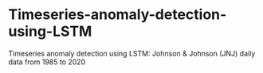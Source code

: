 # Timeseries-anomaly-detection-using-LSTM
Timeseries anomaly detection using LSTM: Johnson &amp; Johnson (JNJ) daily data from 1985 to 2020
